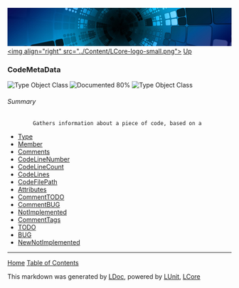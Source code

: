 ![](../Content/LCore-banner-small.png "")
[&lt;img align=&quot;right&quot; src=&quot;../Content/LCore-logo-small.png&quot;&gt;](../../README.md)
[Up](../L.md)

### CodeMetaData
![Type Object Class](http://b.repl.ca/v1/Type-Object%20Class-lightgrey.png "") ![Documented 80%](http://b.repl.ca/v1/Documented-80%25-green.png "")
![Type Object Class](http://b.repl.ca/v1/Type-Object%20Class-lightgrey.png "")

###### Summary

            Gathers information about a piece of code, based on a 
 - [Type](CodeMetaData_Type.md)
 - [Member](CodeMetaData_Member.md)
 - [Comments](CodeMetaData_Comments.md)
 - [CodeLineNumber](CodeMetaData_CodeLineNumber.md)
 - [CodeLineCount](CodeMetaData_CodeLineCount.md)
 - [CodeLines](CodeMetaData_CodeLines.md)
 - [CodeFilePath](CodeMetaData_CodeFilePath.md)
 - [Attributes](CodeMetaData_Attributes.md)
 - [CommentTODO](CodeMetaData_CommentTODO.md)
 - [CommentBUG](CodeMetaData_CommentBUG.md)
 - [NotImplemented](CodeMetaData_NotImplemented.md)
 - [CommentTags](CodeMetaData_CommentTags.md)
 - [TODO](CodeMetaData_TODO.md)
 - [BUG](CodeMetaData_BUG.md)
 - [NewNotImplemented](CodeMetaData_NewNotImplemented.md)



---

[Home](../../README.md) [Table of Contents](../../TableOfContents.md)

This markdown was generated by [LDoc](https://github.com/CodeSingularity/LDoc), powered by [LUnit](https://github.com/CodeSingularity/LUnit), [LCore](https://github.com/CodeSingularity/LCore)
